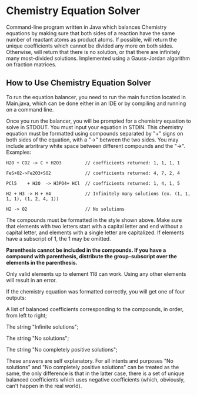 # Chemistry Equation Solver

Command-line program written in Java which balances Chemistry equations by making sure that both sides of a reaction have the same number of reactant atoms as product atoms. If possible, will return the unique coefficients which cannot be divided any more on both sides. Otherwise, will return that there is no solution, or that there are infinitely many most-divided solutions. Implemented using a Gauss-Jordan algorithm on fraction matrices.

## How to Use Chemistry Equation Solver

To run the equation balancer, you need to run the main function located in Main.java, which can be done either in an IDE or by compiling and running on a command line.

Once you run the balancer, you will be prompted for a chemistry equation to solve in STDOUT. You must input your equation in STDIN. This chemistry equation must be formatted using compounds separated by "+" signs on both sides of the equation, with a "->" between the two sides. You may include arbritrary white space between different compounds and the "->". Examples:

```
H2O + CO2 -> C + H2O3         // coefficients returned: 1, 1, 1, 1

FeS+O2->Fe2O3+SO2             // coefficients returned: 4, 7, 2, 4

PCl5    + H2O  -> H3PO4+ HCl  // coefficients returned: 1, 4, 1, 5

H2 + H3 -> H + H4             // Infinitely many solutions (ex. (1, 1, 1, 1), (1, 2, 4, 1))

H2 -> O2                      // No solutions
```

The compounds must be formatted in the style shown above. Make sure that elements with two letters start with a capital letter and end without a capital letter, and elements with a single letter are capitalized. If elements have a subscript of 1, the 1 may be omitted.

**Parenthesis cannot be included in the compounds. If you have a compound with parenthesis, distribute the group-subscript over the elements in the parenthesis.**

Only valid elements up to element 118 can work. Using any other elements will result in an error.

If the chemistry equation was formatted correctly, you will get one of four outputs: 

A list of balanced coefficients corresponding to the compounds, in order, from left to right;

The string "Infinite solutions";

The string "No solutions";

The string "No completely positive solutions";

These answers are self explanatory. For all intents and purposes "No solutions" and "No completely positive solutions" can be treated as the same, the only difference is that in the latter case, there is a set of unique balanced coefficients which uses negative coefficients (which, obviously, can't happen in the real world).
